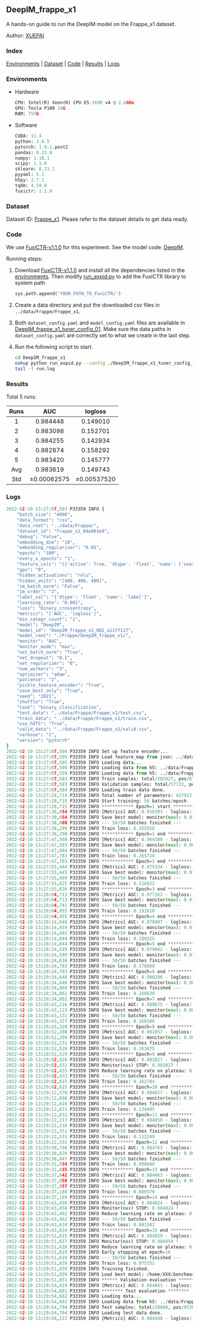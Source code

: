 ## DeepIM_frappe_x1

A hands-on guide to run the DeepIM model on the Frappe_x1 dataset.

Author: [XUEPAI](https://github.com/xue-pai)

### Index
[Environments](#Environments) | [Dataset](#Dataset) | [Code](#Code) | [Results](#Results) | [Logs](#Logs)

### Environments
+ Hardware

  ```python
  CPU: Intel(R) Xeon(R) CPU E5-2690 v4 @ 2.6GHz
  GPU: Tesla P100 16G
  RAM: 755G

  ```

+ Software

  ```python
  CUDA: 11.4
  python: 3.6.5
  pytorch: 1.0.1.post2
  pandas: 0.23.0
  numpy: 1.18.1
  scipy: 1.1.0
  sklearn: 0.23.1
  pyyaml: 5.1
  h5py: 2.7.1
  tqdm: 4.59.0
  fuxictr: 1.1.0
  ```

### Dataset
Dataset ID: [Frappe_x1](https://github.com/openbenchmark/BARS/blob/master/ctr_prediction/datasets/Frappe/README.md#Frappe_x1). Please refer to the dataset details to get data ready.

### Code

We use [FuxiCTR-v1.1.0](https://github.com/xue-pai/FuxiCTR/tree/v1.1.0) for this experiment. See the model code: [DeepIM](https://github.com/xue-pai/FuxiCTR/blob/v1.1.0/fuxictr/pytorch/models/DeepIM.py).

Running steps:

1. Download [FuxiCTR-v1.1.0](https://github.com/xue-pai/FuxiCTR/archive/refs/tags/v1.1.0.zip) and install all the dependencies listed in the [environments](#environments). Then modify [run_expid.py](./run_expid.py#L5) to add the FuxiCTR library to system path
    
    ```python
    sys.path.append('YOUR_PATH_TO_FuxiCTR/')
    ```

2. Create a data directory and put the downloaded csv files in `../data/Frappe/Frappe_x1`.

3. Both `dataset_config.yaml` and `model_config.yaml` files are available in [DeepIM_frappe_x1_tuner_config_01](./DeepIM_frappe_x1_tuner_config_01). Make sure the data paths in `dataset_config.yaml` are correctly set to what we create in the last step.

4. Run the following script to start.

    ```bash
    cd DeepIM_frappe_x1
    nohup python run_expid.py --config ./DeepIM_frappe_x1_tuner_config_01 --expid DeepIM_frappe_x1_001_a11ff117 --gpu 0 > run.log &
    tail -f run.log
    ```

### Results

Total 5 runs:

| Runs | AUC | logloss  |
|:--------------------:|:--------------------:|:--------------------:|
| 1 | 0.984448 | 0.149010  |
| 2 | 0.983098 | 0.152701  |
| 3 | 0.984255 | 0.142934  |
| 4 | 0.982874 | 0.158292  |
| 5 | 0.983420 | 0.145777  |
| Avg | 0.983619 | 0.149743 |
| Std | &#177;0.00062575 | &#177;0.00537520 |


### Logs
```python
2022-02-10 13:27:07,503 P33359 INFO {
    "batch_size": "4096",
    "data_format": "csv",
    "data_root": "../data/Frappe/",
    "dataset_id": "frappe_x1_04e961e9",
    "debug": "False",
    "embedding_dim": "10",
    "embedding_regularizer": "0.05",
    "epochs": "100",
    "every_x_epochs": "1",
    "feature_cols": "[{'active': True, 'dtype': 'float', 'name': ['user', 'item', 'daytime', 'weekday', 'isweekend', 'homework', 'cost', 'weather', 'country', 'city'], 'type': 'categorical'}]",
    "gpu": "0",
    "hidden_activations": "relu",
    "hidden_units": "[400, 400, 400]",
    "im_batch_norm": "False",
    "im_order": "3",
    "label_col": "{'dtype': 'float', 'name': 'label'}",
    "learning_rate": "0.001",
    "loss": "binary_crossentropy",
    "metrics": "['AUC', 'logloss']",
    "min_categr_count": "1",
    "model": "DeepIM",
    "model_id": "DeepIM_frappe_x1_001_a11ff117",
    "model_root": "./Frappe/DeepIM_frappe_x1/",
    "monitor": "AUC",
    "monitor_mode": "max",
    "net_batch_norm": "True",
    "net_dropout": "0.1",
    "net_regularizer": "0",
    "num_workers": "3",
    "optimizer": "adam",
    "patience": "2",
    "pickle_feature_encoder": "True",
    "save_best_only": "True",
    "seed": "2021",
    "shuffle": "True",
    "task": "binary_classification",
    "test_data": "../data/Frappe/Frappe_x1/test.csv",
    "train_data": "../data/Frappe/Frappe_x1/train.csv",
    "use_hdf5": "True",
    "valid_data": "../data/Frappe/Frappe_x1/valid.csv",
    "verbose": "1",
    "version": "pytorch"
}
2022-02-10 13:27:07,504 P33359 INFO Set up feature encoder...
2022-02-10 13:27:07,505 P33359 INFO Load feature_map from json: ../data/Frappe/frappe_x1_04e961e9/feature_map.json
2022-02-10 13:27:07,505 P33359 INFO Loading data...
2022-02-10 13:27:07,509 P33359 INFO Loading data from h5: ../data/Frappe/frappe_x1_04e961e9/train.h5
2022-02-10 13:27:07,559 P33359 INFO Loading data from h5: ../data/Frappe/frappe_x1_04e961e9/valid.h5
2022-02-10 13:27:07,583 P33359 INFO Train samples: total/202027, pos/67604, neg/134423, ratio/33.46%, blocks/1
2022-02-10 13:27:07,583 P33359 INFO Validation samples: total/57722, pos/19063, neg/38659, ratio/33.03%, blocks/1
2022-02-10 13:27:07,584 P33359 INFO Loading train data done.
2022-02-10 13:27:28,714 P33359 INFO Total number of parameters: 417922.
2022-02-10 13:27:28,715 P33359 INFO Start training: 50 batches/epoch
2022-02-10 13:27:28,715 P33359 INFO ************ Epoch=1 start ************
2022-02-10 13:27:38,054 P33359 INFO [Metrics] AUC: 0.936303 - logloss: 0.672567
2022-02-10 13:27:38,054 P33359 INFO Save best model: monitor(max): 0.936303
2022-02-10 13:27:38,080 P33359 INFO --- 50/50 batches finished ---
2022-02-10 13:27:38,289 P33359 INFO Train loss: 0.355558
2022-02-10 13:27:38,290 P33359 INFO ************ Epoch=1 end ************
2022-02-10 13:27:47,568 P33359 INFO [Metrics] AUC: 0.964309 - logloss: 0.239890
2022-02-10 13:27:47,583 P33359 INFO Save best model: monitor(max): 0.964309
2022-02-10 13:27:47,604 P33359 INFO --- 50/50 batches finished ---
2022-02-10 13:27:47,783 P33359 INFO Train loss: 0.265729
2022-02-10 13:27:47,783 P33359 INFO ************ Epoch=2 end ************
2022-02-10 13:27:55,444 P33359 INFO [Metrics] AUC: 0.975334 - logloss: 0.183212
2022-02-10 13:27:55,445 P33359 INFO Save best model: monitor(max): 0.975334
2022-02-10 13:27:55,469 P33359 INFO --- 50/50 batches finished ---
2022-02-10 13:27:55,625 P33359 INFO Train loss: 0.216922
2022-02-10 13:27:55,626 P33359 INFO ************ Epoch=3 end ************
2022-02-10 13:28:04,713 P33359 INFO [Metrics] AUC: 0.977162 - logloss: 0.183473
2022-02-10 13:28:04,713 P33359 INFO Save best model: monitor(max): 0.977162
2022-02-10 13:28:04,741 P33359 INFO --- 50/50 batches finished ---
2022-02-10 13:28:04,955 P33359 INFO Train loss: 0.191610
2022-02-10 13:28:04,955 P33359 INFO ************ Epoch=4 end ************
2022-02-10 13:28:14,648 P33359 INFO [Metrics] AUC: 0.978407 - logloss: 0.168452
2022-02-10 13:28:14,659 P33359 INFO Save best model: monitor(max): 0.978407
2022-02-10 13:28:14,682 P33359 INFO --- 50/50 batches finished ---
2022-02-10 13:28:14,844 P33359 INFO Train loss: 0.180325
2022-02-10 13:28:14,844 P33359 INFO ************ Epoch=5 end ************
2022-02-10 13:28:24,595 P33359 INFO [Metrics] AUC: 0.979042 - logloss: 0.208605
2022-02-10 13:28:24,599 P33359 INFO Save best model: monitor(max): 0.979042
2022-02-10 13:28:24,616 P33359 INFO --- 50/50 batches finished ---
2022-02-10 13:28:24,783 P33359 INFO Train loss: 0.176669
2022-02-10 13:28:24,783 P33359 INFO ************ Epoch=6 end ************
2022-02-10 13:28:34,640 P33359 INFO [Metrics] AUC: 0.980296 - logloss: 0.162306
2022-02-10 13:28:34,640 P33359 INFO Save best model: monitor(max): 0.980296
2022-02-10 13:28:34,669 P33359 INFO --- 50/50 batches finished ---
2022-02-10 13:28:34,861 P33359 INFO Train loss: 0.168830
2022-02-10 13:28:34,862 P33359 INFO ************ Epoch=7 end ************
2022-02-10 13:28:43,116 P33359 INFO [Metrics] AUC: 0.980675 - logloss: 0.180564
2022-02-10 13:28:43,123 P33359 INFO Save best model: monitor(max): 0.980675
2022-02-10 13:28:43,131 P33359 INFO --- 50/50 batches finished ---
2022-02-10 13:28:43,327 P33359 INFO Train loss: 0.168186
2022-02-10 13:28:43,328 P33359 INFO ************ Epoch=8 end ************
2022-02-10 13:28:52,208 P33359 INFO [Metrics] AUC: 0.981857 - logloss: 0.154874
2022-02-10 13:28:52,209 P33359 INFO Save best model: monitor(max): 0.981857
2022-02-10 13:28:52,231 P33359 INFO --- 50/50 batches finished ---
2022-02-10 13:28:52,528 P33359 INFO Train loss: 0.163475
2022-02-10 13:28:52,529 P33359 INFO ************ Epoch=9 end ************
2022-02-10 13:29:02,420 P33359 INFO [Metrics] AUC: 0.981827 - logloss: 0.158594
2022-02-10 13:29:02,432 P33359 INFO Monitor(max) STOP: 0.981827 !
2022-02-10 13:29:02,433 P33359 INFO Reduce learning rate on plateau: 0.000100
2022-02-10 13:29:02,433 P33359 INFO --- 50/50 batches finished ---
2022-02-10 13:29:02,615 P33359 INFO Train loss: 0.162784
2022-02-10 13:29:02,615 P33359 INFO ************ Epoch=10 end ************
2022-02-10 13:29:12,570 P33359 INFO [Metrics] AUC: 0.984017 - logloss: 0.145236
2022-02-10 13:29:12,606 P33359 INFO Save best model: monitor(max): 0.984017
2022-02-10 13:29:12,616 P33359 INFO --- 50/50 batches finished ---
2022-02-10 13:29:12,831 P33359 INFO Train loss: 0.134405
2022-02-10 13:29:12,832 P33359 INFO ************ Epoch=11 end ************
2022-02-10 13:29:22,213 P33359 INFO [Metrics] AUC: 0.984650 - logloss: 0.142095
2022-02-10 13:29:22,218 P33359 INFO Save best model: monitor(max): 0.984650
2022-02-10 13:29:22,251 P33359 INFO --- 50/50 batches finished ---
2022-02-10 13:29:22,531 P33359 INFO Train loss: 0.112249
2022-02-10 13:29:22,531 P33359 INFO ************ Epoch=12 end ************
2022-02-10 13:29:30,798 P33359 INFO [Metrics] AUC: 0.984763 - logloss: 0.145687
2022-02-10 13:29:30,820 P33359 INFO Save best model: monitor(max): 0.984763
2022-02-10 13:29:30,847 P33359 INFO --- 50/50 batches finished ---
2022-02-10 13:29:31,034 P33359 INFO Train loss: 0.098448
2022-02-10 13:29:31,035 P33359 INFO ************ Epoch=13 end ************
2022-02-10 13:29:37,042 P33359 INFO [Metrics] AUC: 0.984863 - logloss: 0.147055
2022-02-10 13:29:37,050 P33359 INFO Save best model: monitor(max): 0.984863
2022-02-10 13:29:37,057 P33359 INFO --- 50/50 batches finished ---
2022-02-10 13:29:37,188 P33359 INFO Train loss: 0.089370
2022-02-10 13:29:37,189 P33359 INFO ************ Epoch=14 end ************
2022-02-10 13:29:43,456 P33359 INFO [Metrics] AUC: 0.984824 - logloss: 0.149619
2022-02-10 13:29:43,456 P33359 INFO Monitor(max) STOP: 0.984824 !
2022-02-10 13:29:43,462 P33359 INFO Reduce learning rate on plateau: 0.000010
2022-02-10 13:29:43,462 P33359 INFO --- 50/50 batches finished ---
2022-02-10 13:29:43,634 P33359 INFO Train loss: 0.081502
2022-02-10 13:29:43,634 P33359 INFO ************ Epoch=15 end ************
2022-02-10 13:29:51,615 P33359 INFO [Metrics] AUC: 0.984859 - logloss: 0.151014
2022-02-10 13:29:51,617 P33359 INFO Monitor(max) STOP: 0.984859 !
2022-02-10 13:29:51,618 P33359 INFO Reduce learning rate on plateau: 0.000001
2022-02-10 13:29:51,619 P33359 INFO Early stopping at epoch=16
2022-02-10 13:29:51,619 P33359 INFO --- 50/50 batches finished ---
2022-02-10 13:29:51,839 P33359 INFO Train loss: 0.075351
2022-02-10 13:29:51,839 P33359 INFO Training finished.
2022-02-10 13:29:51,839 P33359 INFO Load best model: /home/XXX/benchmarks/Frappe/DeepIM_frappe_x1/frappe_x1_04e961e9/DeepIM_frappe_x1_001_a11ff117.model
2022-02-10 13:29:51,851 P33359 INFO ****** Validation evaluation ******
2022-02-10 13:29:54,419 P33359 INFO [Metrics] AUC: 0.984863 - logloss: 0.147055
2022-02-10 13:29:54,681 P33359 INFO ******** Test evaluation ********
2022-02-10 13:29:54,682 P33359 INFO Loading data...
2022-02-10 13:29:54,682 P33359 INFO Loading data from h5: ../data/Frappe/frappe_x1_04e961e9/test.h5
2022-02-10 13:29:54,704 P33359 INFO Test samples: total/28860, pos/9536, neg/19324, ratio/33.04%, blocks/1
2022-02-10 13:29:54,704 P33359 INFO Loading test data done.
2022-02-10 13:29:56,223 P33359 INFO [Metrics] AUC: 0.984448 - logloss: 0.149010

```
